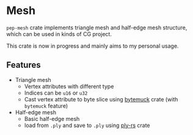 # Mesh

`pep-mesh` crate implements triangle mesh and half-edge mesh structure, which can be used in kinds of CG project.

This crate is now in progress and mainly aims to my personal usage.

## Features

* Triangle mesh
  * Vertex attributes with different type
  * Indices can be `u16` or `u32`
  * Cast vertex attribute to byte slice using [bytemuck](https://github.com/Lokathor/bytemuck) crate (with `bytemuck` feature)
* Half-edge mesh
  * Basic half-edge mesh
  * load from `.ply` and save to `.ply` using [ply-rs](https://github.com/Fluci/ply-rs/tree/master) crate
